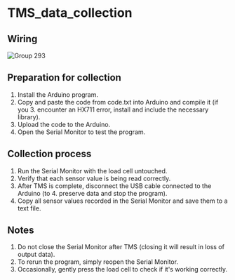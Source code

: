 # TMS_data_collection

## Wiring
![Group 293](https://github.com/user-attachments/assets/2ab59834-6283-45e4-94cc-d4be2ce716ba)

## Preparation for collection

1. Install the Arduino program.
2. Copy and paste the code from code.txt into Arduino and compile it (if you 3. encounter an HX711 error, install and include the necessary library).
4. Upload the code to the Arduino.
5. Open the Serial Monitor to test the program.

## Collection process

1. Run the Serial Monitor with the load cell untouched.
2. Verify that each sensor value is being read correctly.
3. After TMS is complete, disconnect the USB cable connected to the Arduino (to 4. preserve data and stop the program).
4. Copy all sensor values recorded in the Serial Monitor and save them to a text file.

## Notes

1. Do not close the Serial Monitor after TMS (closing it will result in loss of output data).
2. To rerun the program, simply reopen the Serial Monitor.
3. Occasionally, gently press the load cell to check if it's working correctly.
